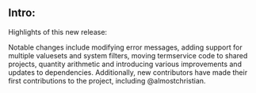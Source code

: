 ## Intro:
Highlights of this new release:

Notable changes include modifying error messages, adding support for multiple valuesets and system filters, moving termservice code to shared projects, quantity arithmetic and introducing various improvements and updates to dependencies. Additionally, new contributors have made their first contributions to the project, including @almostchristian.
